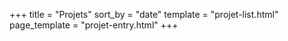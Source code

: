 +++
title = "Projets"
sort_by = "date"
template = "projet-list.html"
page_template = "projet-entry.html"
+++
